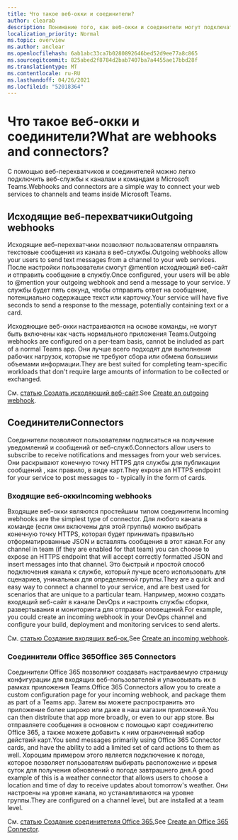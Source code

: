 ```yaml
---
title: Что такое веб-окки и соединители?
author: clearab
description: Понимание того, как веб-окки и соединители могут подключать веб-службы к клиенту Teams.
localization_priority: Normal
ms.topic: overview
ms.author: anclear
ms.openlocfilehash: 6ab1abc33ca7b0280892646bed52d9ee77a8c865
ms.sourcegitcommit: 825abed2f8784d2bab7407ba7a4455ae17bbd28f
ms.translationtype: MT
ms.contentlocale: ru-RU
ms.lasthandoff: 04/26/2021
ms.locfileid: "52018364"
---
```

# <a name="what-are-webhooks-and-connectors"></a><span data-ttu-id="94280-103">Что такое веб-окки и соединители?</span><span class="sxs-lookup"><span data-stu-id="94280-103">What are webhooks and connectors?</span></span>

<span data-ttu-id="94280-104">С помощью веб-перехватчиков и соединителей можно легко подключить веб-службы к каналам и командам в Microsoft Teams.</span><span class="sxs-lookup"><span data-stu-id="94280-104">Webhooks and connectors are a simple way to connect your web services to channels and teams inside Microsoft Teams.</span></span> 

## <a name="outgoing-webhooks"></a><span data-ttu-id="94280-105">Исходящие веб-перехватчики</span><span class="sxs-lookup"><span data-stu-id="94280-105">Outgoing webhooks</span></span>

<span data-ttu-id="94280-106">Исходящие веб-перехватчики позволяют пользователям отправлять текстовые сообщения из канала в веб-службы.</span><span class="sxs-lookup"><span data-stu-id="94280-106">Outgoing webhooks allow your users to send text messages from a channel to your web services.</span></span> <span data-ttu-id="94280-107">После настройки пользователи смогут @mention исходяющий веб-сайт и отправить сообщение в службу.</span><span class="sxs-lookup"><span data-stu-id="94280-107">Once configured, your users will be able to @mention your outgoing webhook and send a message to your service.</span></span> <span data-ttu-id="94280-108">У службы будет пять секунд, чтобы отправить ответ на сообщение, потенциально содержащее текст или карточку.</span><span class="sxs-lookup"><span data-stu-id="94280-108">Your service will have five seconds to send a response to the message, potentially containing text or a card.</span></span>

<span data-ttu-id="94280-109">Исходяющие веб-окки настраиваются на основе команды, не могут быть включены как часть нормального приложения Teams.</span><span class="sxs-lookup"><span data-stu-id="94280-109">Outgoing webhooks are configured on a per-team basis, cannot be included as part of a normal Teams app.</span></span> <span data-ttu-id="94280-110">Они лучше всего подходят для выполнения рабочих нагрузок, которые не требуют сбора или обмена большими объемами информации.</span><span class="sxs-lookup"><span data-stu-id="94280-110">They are best suited for completing team-specific workloads that don't require large amounts of information to be collected or exchanged.</span></span>

<span data-ttu-id="94280-111">См. [статью Создать исходяющий веб-сайт](~/webhooks-and-connectors/how-to/add-outgoing-webhook.md).</span><span class="sxs-lookup"><span data-stu-id="94280-111">See [Create an outgoing webhook](~/webhooks-and-connectors/how-to/add-outgoing-webhook.md).</span></span>

## <a name="connectors"></a><span data-ttu-id="94280-112">Соединители</span><span class="sxs-lookup"><span data-stu-id="94280-112">Connectors</span></span>

<span data-ttu-id="94280-113">Соединители позволяют пользователям подписаться на получение уведомлений и сообщений от веб-служб.</span><span class="sxs-lookup"><span data-stu-id="94280-113">Connectors allow users to subscribe to receive notifications and messages from your web services.</span></span> <span data-ttu-id="94280-114">Они раскрывают конечную точку HTTPS для службы для публикации сообщений , как правило, в виде карт.</span><span class="sxs-lookup"><span data-stu-id="94280-114">They expose an HTTPS endpoint for your service to post messages to - typically in the form of cards.</span></span>

### <a name="incoming-webhooks"></a><span data-ttu-id="94280-115">Входящие веб-окки</span><span class="sxs-lookup"><span data-stu-id="94280-115">Incoming webhooks</span></span>

<span data-ttu-id="94280-116">Входящие веб-окки являются простейшим типом соединители.</span><span class="sxs-lookup"><span data-stu-id="94280-116">Incoming webhooks are the simplest type of connector.</span></span> <span data-ttu-id="94280-117">Для любого канала в команде (если они включены для этой группы) можно выбрать конечную точку HTTPS, которая будет принимать правильно отформатированные JSON и вставлять сообщения в этот канал.</span><span class="sxs-lookup"><span data-stu-id="94280-117">For any channel in team (if they are enabled for that team) you can choose to expose an HTTPS endpoint that will accept correctly formatted JSON and insert messages into that channel.</span></span> <span data-ttu-id="94280-118">Это быстрый и простой способ подключения канала к службе, который лучше всего использовать для сценариев, уникальных для определенной группы.</span><span class="sxs-lookup"><span data-stu-id="94280-118">They are a quick and easy way to connect a channel to your service, and are best used for scenarios that are unique to a particular team.</span></span> <span data-ttu-id="94280-119">Например, можно создать входящий веб-сайт в канале DevOps и настроить службы сборки, развертывания и мониторинга для отправки оповещений.</span><span class="sxs-lookup"><span data-stu-id="94280-119">For example, you could create an incoming webhook in your DevOps channel and configure your build, deployment and monitoring services to send alerts.</span></span>

<span data-ttu-id="94280-120">См. [статью Создание входящих веб-ок.](~/webhooks-and-connectors/how-to/add-incoming-webhook.md)</span><span class="sxs-lookup"><span data-stu-id="94280-120">See [Create an incoming webhook](~/webhooks-and-connectors/how-to/add-incoming-webhook.md).</span></span>

### <a name="office-365-connectors"></a><span data-ttu-id="94280-121">Соединители Office 365</span><span class="sxs-lookup"><span data-stu-id="94280-121">Office 365 Connectors</span></span>

<span data-ttu-id="94280-122">Соединители Office 365 позволяют создавать настраиваемую страницу конфигурации для входящих веб-пользователей и упаковывать их в рамках приложения Teams.</span><span class="sxs-lookup"><span data-stu-id="94280-122">Office 365 Connectors allow you to create a custom configuration page for your incoming webhook, and package them as part of a Teams app.</span></span> <span data-ttu-id="94280-123">Затем вы можете распространить это приложение более широко или даже в наш магазин приложений.</span><span class="sxs-lookup"><span data-stu-id="94280-123">You can then distribute that app more broadly, or even to our app store.</span></span> <span data-ttu-id="94280-124">Вы отправляете сообщения в основном с помощью карт соединителю Office 365, а также можете добавить к ним ограниченный набор действий карт.</span><span class="sxs-lookup"><span data-stu-id="94280-124">You send messages primarily using Office 365 Connector cards, and have the ability to add a limited set of card actions to them as well.</span></span> <span data-ttu-id="94280-125">Хорошим примером этого является подключение к погоде, которое позволяет пользователям выбирать расположение и время суток для получения обновлений о погоде завтрашнего дня.</span><span class="sxs-lookup"><span data-stu-id="94280-125">A good example of this is a weather connector that allows users to choose a location and time of day to receive updates about tomorrow's weather.</span></span> <span data-ttu-id="94280-126">Они настроены на уровне канала, но устанавливаются на уровне группы.</span><span class="sxs-lookup"><span data-stu-id="94280-126">They are configured on a channel level, but are installed at a team level.</span></span>

<span data-ttu-id="94280-127">См. [статью Создание соединитетеля Office 365.](~/webhooks-and-connectors/how-to/connectors-creating.md)</span><span class="sxs-lookup"><span data-stu-id="94280-127">See [Create an Office 365 Connector](~/webhooks-and-connectors/how-to/connectors-creating.md).</span></span>
